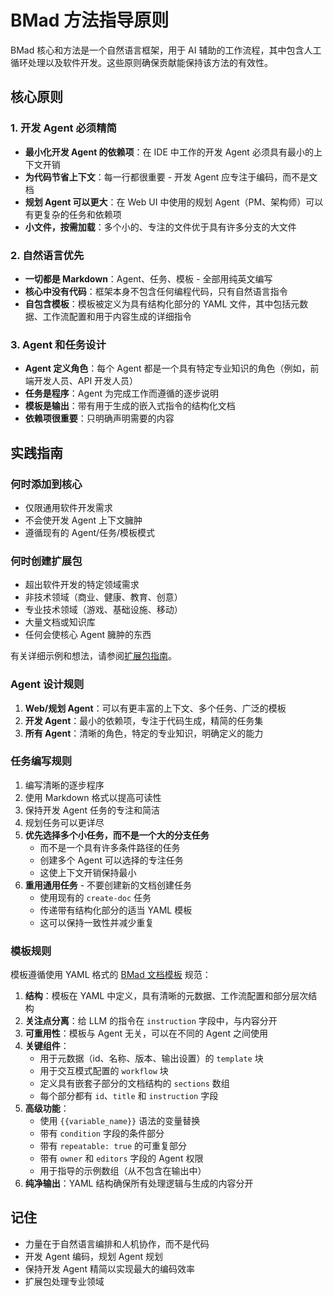 # BMad 方法指导原则

BMad 核心和方法是一个自然语言框架，用于 AI 辅助的工作流程，其中包含人工循环处理以及软件开发。这些原则确保贡献能保持该方法的有效性。

## 核心原则

### 1. 开发 Agent 必须精简

- **最小化开发 Agent 的依赖项**：在 IDE 中工作的开发 Agent 必须具有最小的上下文开销
- **为代码节省上下文**：每一行都很重要 - 开发 Agent 应专注于编码，而不是文档
- **规划 Agent 可以更大**：在 Web UI 中使用的规划 Agent（PM、架构师）可以有更复杂的任务和依赖项
- **小文件，按需加载**：多个小的、专注的文件优于具有许多分支的大文件

### 2. 自然语言优先

- **一切都是 Markdown**：Agent、任务、模板 - 全部用纯英文编写
- **核心中没有代码**：框架本身不包含任何编程代码，只有自然语言指令
- **自包含模板**：模板被定义为具有结构化部分的 YAML 文件，其中包括元数据、工作流配置和用于内容生成的详细指令

### 3. Agent 和任务设计

- **Agent 定义角色**：每个 Agent 都是一个具有特定专业知识的角色（例如，前端开发人员、API 开发人员）
- **任务是程序**：Agent 为完成工作而遵循的逐步说明
- **模板是输出**：带有用于生成的嵌入式指令的结构化文档
- **依赖项很重要**：只明确声明需要的内容

## 实践指南

### 何时添加到核心

- 仅限通用软件开发需求
- 不会使开发 Agent 上下文臃肿
- 遵循现有的 Agent/任务/模板模式

### 何时创建扩展包

- 超出软件开发的特定领域需求
- 非技术领域（商业、健康、教育、创意）
- 专业技术领域（游戏、基础设施、移动）
- 大量文档或知识库
- 任何会使核心 Agent 臃肿的东西

有关详细示例和想法，请参阅[扩展包指南](../docs/expansion-packs.md)。

### Agent 设计规则

1.  **Web/规划 Agent**：可以有更丰富的上下文、多个任务、广泛的模板
2.  **开发 Agent**：最小的依赖项，专注于代码生成，精简的任务集
3.  **所有 Agent**：清晰的角色，特定的专业知识，明确定义的能力

### 任务编写规则

1.  编写清晰的逐步程序
2.  使用 Markdown 格式以提高可读性
3.  保持开发 Agent 任务的专注和简洁
4.  规划任务可以更详尽
5.  **优先选择多个小任务，而不是一个大的分支任务**
    *   而不是一个具有许多条件路径的任务
    *   创建多个 Agent 可以选择的专注任务
    *   这使上下文开销保持最小
6.  **重用通用任务** - 不要创建新的文档创建任务
    *   使用现有的 `create-doc` 任务
    *   传递带有结构化部分的适当 YAML 模板
    *   这可以保持一致性并减少重复

### 模板规则

模板遵循使用 YAML 格式的 [BMad 文档模板](../common/utils/bmad-doc-template.md) 规范：

1.  **结构**：模板在 YAML 中定义，具有清晰的元数据、工作流配置和部分层次结构
2.  **关注点分离**：给 LLM 的指令在 `instruction` 字段中，与内容分开
3.  **可重用性**：模板与 Agent 无关，可以在不同的 Agent 之间使用
4.  **关键组件**：
    *   用于元数据（id、名称、版本、输出设置）的 `template` 块
    *   用于交互模式配置的 `workflow` 块
    *   定义具有嵌套子部分的文档结构的 `sections` 数组
    *   每个部分都有 `id`、`title` 和 `instruction` 字段
5.  **高级功能**：
    *   使用 `{{variable_name}}` 语法的变量替换
    *   带有 `condition` 字段的条件部分
    *   带有 `repeatable: true` 的可重复部分
    *   带有 `owner` 和 `editors` 字段的 Agent 权限
    *   用于指导的示例数组（从不包含在输出中）
6.  **纯净输出**：YAML 结构确保所有处理逻辑与生成的内容分开

## 记住

- 力量在于自然语言编排和人机协作，而不是代码
- 开发 Agent 编码，规划 Agent 规划
- 保持开发 Agent 精简以实现最大的编码效率
- 扩展包处理专业领域
